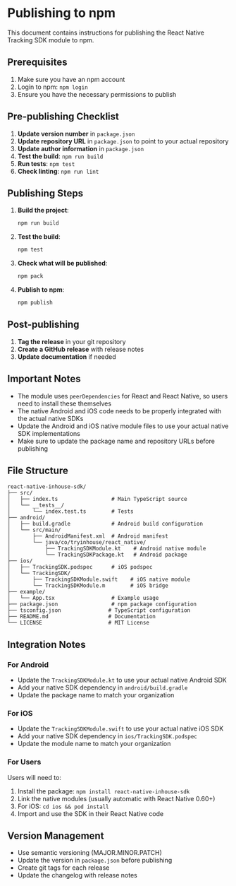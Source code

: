 # Publishing to npm

This document contains instructions for publishing the React Native Tracking SDK module to npm.

## Prerequisites

1. Make sure you have an npm account
2. Login to npm: `npm login`
3. Ensure you have the necessary permissions to publish

## Pre-publishing Checklist

1. **Update version number** in `package.json`
2. **Update repository URL** in `package.json` to point to your actual repository
3. **Update author information** in `package.json`
4. **Test the build**: `npm run build`
5. **Run tests**: `npm test`
6. **Check linting**: `npm run lint`

## Publishing Steps

1. **Build the project**:

   ```bash
   npm run build
   ```

2. **Test the build**:

   ```bash
   npm test
   ```

3. **Check what will be published**:

   ```bash
   npm pack
   ```

4. **Publish to npm**:
   ```bash
   npm publish
   ```

## Post-publishing

1. **Tag the release** in your git repository
2. **Create a GitHub release** with release notes
3. **Update documentation** if needed

## Important Notes

- The module uses `peerDependencies` for React and React Native, so users need to install these themselves
- The native Android and iOS code needs to be properly integrated with the actual native SDKs
- Update the Android and iOS native module files to use your actual native SDK implementations
- Make sure to update the package name and repository URLs before publishing

## File Structure

```
react-native-inhouse-sdk/
├── src/
│   ├── index.ts                 # Main TypeScript source
│   └── __tests__/
│       └── index.test.ts        # Tests
├── android/
│   ├── build.gradle             # Android build configuration
│   └── src/main/
│       ├── AndroidManifest.xml  # Android manifest
│       └── java/co/tryinhouse/react_native/
│           ├── TrackingSDKModule.kt    # Android native module
│           └── TrackingSDKPackage.kt   # Android package
├── ios/
│   ├── TrackingSDK.podspec      # iOS podspec
│   └── TrackingSDK/
│       ├── TrackingSDKModule.swift    # iOS native module
│       └── TrackingSDKModule.m        # iOS bridge
├── example/
│   └── App.tsx                  # Example usage
├── package.json                 # npm package configuration
├── tsconfig.json               # TypeScript configuration
├── README.md                   # Documentation
└── LICENSE                     # MIT License
```

## Integration Notes

### For Android

- Update the `TrackingSDKModule.kt` to use your actual native Android SDK
- Add your native SDK dependency in `android/build.gradle`
- Update the package name to match your organization

### For iOS

- Update the `TrackingSDKModule.swift` to use your actual native iOS SDK
- Add your native SDK dependency in `ios/TrackingSDK.podspec`
- Update the module name to match your organization

### For Users

Users will need to:

1. Install the package: `npm install react-native-inhouse-sdk`
2. Link the native modules (usually automatic with React Native 0.60+)
3. For iOS: `cd ios && pod install`
4. Import and use the SDK in their React Native code

## Version Management

- Use semantic versioning (MAJOR.MINOR.PATCH)
- Update the version in `package.json` before publishing
- Create git tags for each release
- Update the changelog with release notes
